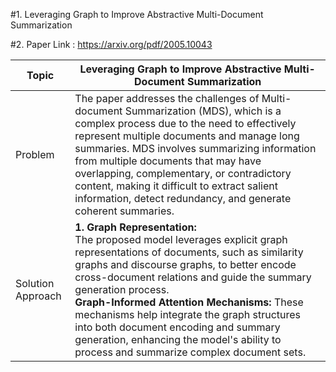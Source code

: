 #1. Leveraging Graph to Improve Abstractive Multi-Document Summarization

#2. Paper Link : https://arxiv.org/pdf/2005.10043

| Topic | Leveraging Graph to Improve Abstractive Multi-Document Summarization |
| ---------------| --------------------------- |
| Problem | The paper addresses the challenges of Multi-document Summarization (MDS), which is a complex process due to the need to effectively represent multiple documents and manage long summaries. MDS involves summarizing information from multiple documents that may have overlapping, complementary, or contradictory content, making it difficult to extract salient information, detect redundancy, and generate coherent summaries. |
|Solution Approach |  <strong>1. Graph Representation:</strong> </br> The proposed model leverages explicit graph representations of documents, such as similarity graphs and discourse graphs, to better encode cross-document relations and guide the summary generation process.</br> <strong>Graph-Informed Attention Mechanisms:</strong> These mechanisms help integrate the graph structures into both document encoding and summary generation, enhancing the model's ability to process and summarize complex document sets.</br>